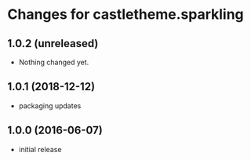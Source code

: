 Changes for castletheme.sparkling
=================================


1.0.2 (unreleased)
------------------

- Nothing changed yet.


1.0.1 (2018-12-12)
------------------

- packaging updates


1.0.0 (2016-06-07)
------------------

- initial release
